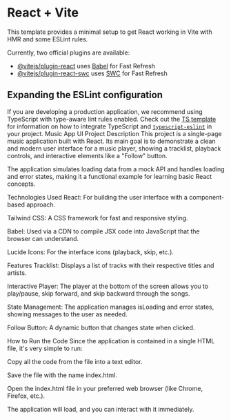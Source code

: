 # React + Vite

This template provides a minimal setup to get React working in Vite with HMR and some ESLint rules.

Currently, two official plugins are available:

- [@vitejs/plugin-react](https://github.com/vitejs/vite-plugin-react/blob/main/packages/plugin-react) uses [Babel](https://babeljs.io/) for Fast Refresh
- [@vitejs/plugin-react-swc](https://github.com/vitejs/vite-plugin-react/blob/main/packages/plugin-react-swc) uses [SWC](https://swc.rs/) for Fast Refresh

## Expanding the ESLint configuration

If you are developing a production application, we recommend using TypeScript with type-aware lint rules enabled. Check out the [TS template](https://github.com/vitejs/vite/tree/main/packages/create-vite/template-react-ts) for information on how to integrate TypeScript and [`typescript-eslint`](https://typescript-eslint.io) in your project.
Music App UI
Project Description
This project is a single-page music application built with React. Its main goal is to demonstrate a clean and modern user interface for a music player, showing a tracklist, playback controls, and interactive elements like a "Follow" button.

The application simulates loading data from a mock API and handles loading and error states, making it a functional example for learning basic React concepts.

Technologies Used
React: For building the user interface with a component-based approach.

Tailwind CSS: A CSS framework for fast and responsive styling.

Babel: Used via a CDN to compile JSX code into JavaScript that the browser can understand.

Lucide Icons: For the interface icons (playback, skip, etc.).

Features
Tracklist: Displays a list of tracks with their respective titles and artists.

Interactive Player: The player at the bottom of the screen allows you to play/pause, skip forward, and skip backward through the songs.

State Management: The application manages isLoading and error states, showing messages to the user as needed.

Follow Button: A dynamic button that changes state when clicked.

How to Run the Code
Since the application is contained in a single HTML file, it's very simple to run:

Copy all the code from the file into a text editor.

Save the file with the name index.html.

Open the index.html file in your preferred web browser (like Chrome, Firefox, etc.).

The application will load, and you can interact with it immediately.